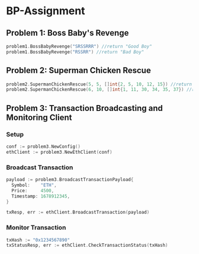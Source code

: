 # BP-Assignment

## Problem 1: Boss Baby's Revenge

```go
problem1.BossBabyRevenge("SRSSRRR") //return "Good Boy"
problem1.BossBabyRevenge("RSSRR") //return "Bad Boy"
```

## Problem 2: Superman Chicken Rescue
```go
problem2.SupermanChickenRescue(5, 5, []int{2, 5, 10, 12, 15}) //return 2 
problem2.SupermanChickenRescue(6, 10, []int{1, 11, 30, 34, 35, 37}) //return 4
```

## Problem 3: Transaction Broadcasting and Monitoring Client

### Setup
```go
conf := problem3.NewConfig()
ethClient := problem3.NewEthClient(conf)
```

### Broadcast Transaction
```go
payload := problem3.BroadcastTransactionPayload{
  Symbol:    "ETH",
  Price:     4500,
  Timestamp: 1678912345,
}

txResp, err := ethClient.BroadcastTransaction(payload)
```

### Monitor Transaction
```go
txHash := "0x1234567890"
txStatusResp, err := ethClient.CheckTransactionStatus(txHash)
```